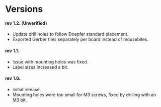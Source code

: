 # Versions
#### rev 1.2. (Unverified)
- Update drill holes to follow Doepfer standard placement.
- Exported Gerber files separately per board instead of mousebites.

#### rev 1.1.
- Issue with mounting holes was fixed. 
- Label sizes increased a bit.

#### rev 1.0.
- Initial release.
- Mounting holes were too small for M3 screws, fixed by drilling with an M3 bit.